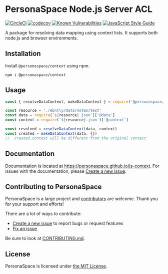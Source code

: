 # PersonaSpace Node.js Server ACL
[![CircleCI](https://circleci.com/gh/personaspace/js-context/tree/master.svg?style=svg)](https://circleci.com/gh/personaspace/js-context/tree/master)
[![codecov](https://codecov.io/gh/personaspace/js-context/branch/master/graph/badge.svg)](https://codecov.io/gh/personaspace/js-context)
[![Known Vulnerabilities](https://snyk.io/test/github/personaspace/js-context/master/badge.svg?targetFile=package.json)](https://snyk.io/test/github/personaspace/js-context/master?targetFile=package.json)
[![JavaScript Style Guide](https://img.shields.io/badge/code_style-standard-brightgreen.svg)](https://standardjs.com)

A package for resolving data mapping using context lists. It supports both node.js and browser environments.


## Installation

Install `@personaspace/context` using npm.
```
npm i @personaspace/context
```

## Usage

```js
const { resolveDataContext, makeDataContext } = require('@personaspace/context')

const resource = './ebntly/data/notes/test'
const data = require(`${resource}.json`)['@data']
const context = require(`${resource}.json`)['@context']

const resolved = resolveDataContext(data, context)
const created = makeDataContext(data, {})
//  created.context will be different from the original context

```

## Documentation
Documentation is located at https://personaspace.github.io/js-context. For issues with the documentation, please 
[Create a new issue](https://github.com/personaspace/js-context/issues/new).

## Contributing to PersonaSpace
PersonaSpace is a large project and [contributors](https://github.com/personaspace/js-context/blob/master/CONTRIBUTORS.md) are welcome. Thank you for your support and efforts!

There are a lot of ways to contribute:

* [Create a new issue](https://github.com/personaspace/js-context/issues/new) to report bugs or request features
* [Fix an issue](https://github.com/personaspace/js-context/issues)

Be sure to look at [CONTRIBUTING.md](https://github.com/personaspace/js-context/blob/master/CONTRIBUTING.md).

## License
PersonaSpace is licensed under [the MIT License](https://github.com/personaspace/js-context/blob/master/LICENSE).
